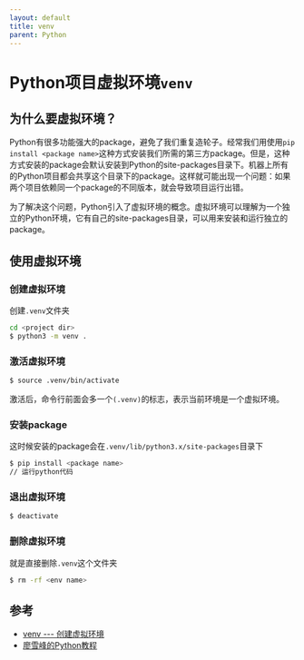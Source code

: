 ```yaml
---
layout: default
title: venv
parent: Python
---
```


# Python项目虚拟环境`venv`

## 为什么要虚拟环境？

Python有很多功能强大的package，避免了我们重复造轮子。经常我们用使用`pip install <package name>`这种方式安装我们所需的第三方package。但是，这种方式安装的package会默认安装到Python的site-packages目录下。机器上所有的Python项目都会共享这个目录下的package。这样就可能出现一个问题：如果两个项目依赖同一个package的不同版本，就会导致项目运行出错。

为了解决这个问题，Python引入了虚拟环境的概念。虚拟环境可以理解为一个独立的Python环境，它有自己的site-packages目录，可以用来安装和运行独立的package。

## 使用虚拟环境

### 创建虚拟环境
创建`.venv`文件夹
```bash
cd <project dir>
$ python3 -m venv .
```

### 激活虚拟环境 

```bash
$ source .venv/bin/activate
```
激活后，命令行前面会多一个`(.venv)`的标志，表示当前环境是一个虚拟环境。

### 安装package
这时候安装的package会在`.venv/lib/python3.x/site-packages`目录下

```bash
$ pip install <package name>
// 运行python代码
```

### 退出虚拟环境

```bash 
$ deactivate
```

### 删除虚拟环境
就是直接删除`.venv`这个文件夹
```bash
$ rm -rf <env name>
```

## 参考 

- [venv --- 创建虚拟环境](https://docs.python.org/zh-cn/3/library/venv.html) 
- [廖雪峰的Python教程](https://www.liaoxuefeng.com/wiki/1016959663602400/1019273143120480)